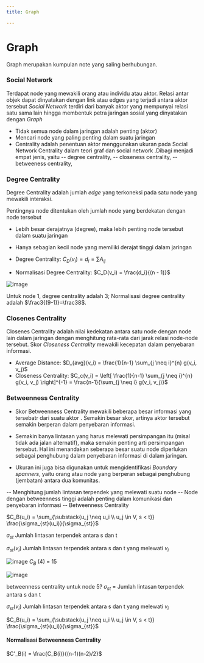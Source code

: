 ```yaml
---
title: Graph

---
```


# Graph
 Graph merupakan kumpulan note yang saling berhubungan.
 
 ### Social Network
 Terdapat node yang mewakili  orang atau individu atau aktor. Relasi antar objek dapat dinyatakan dengan link atau edges yang terjadi antara aktor tersebut *Social Network* terdiri dari banyak aktor yang mempunyai relasi satu sama lain hingga membentuk petra jaringan sosial yang dinyatakan dengan *Graph*
 
 - Tidak semua node dalam jaringan adalah penting  (aktor)
- Mencari node yang paling penting dalam suatu jaringan
- Centrality adalah penentuan aktor menggunakan ukuran pada Social Network Centrality dalam teori graf dan social network .Dibagi menjadi empat jenis, yaitu
-- degree centrality, 
-- closeness centrality,
-- betweeness centrality,

### Degree Centrality 
Degree Centrality adalah jumlah *edge* yang terkoneksi pada satu node yang mewakili interaksi.

Pentingnya node ditentukan oleh jumlah node yang berdekatan dengan node tersebut

- Lebih besar derajatnya (degree), maka lebih penting node tersebut dalam suatu jaringan
- Hanya sebagian kecil node yang memiliki derajat tinggi dalam jaringan

- Degree Centrality: $C_D(v_i) = d_i = \sum A_{ij}$
- Normalisasi Degree Centrality: $C_D(v_i) = \frac{d_i}{(n - 1)}$

![image](https://hackmd.io/_uploads/r1UwOB_MJg.png)

Untuk  node 1, degree centrality adalah 3;
Normalisasi degree centrality adalah
$\frac3{(9-1)}=\frac38$.

### Closenes Centrality
Closenes Centrality adalah nilai kedekatan antara satu node dengan node lain dalam jaringan dengan menghitung rata-rata dari jarak relasi node-node tersebut. Skor *Closeness Centrality* mewakili kecepatan dalam penyebaran informasi.


- Average Distance: $D_{avg}(v_i) = \frac{1}{n-1} \sum_{j \neq i}^{n} g(v_i, v_j)$
- Closeness Centrality: $C_c(v_i) = \left[ \frac{1}{n-1} \sum_{j \neq i}^{n} g(v_i, v_j) \right]^{-1} = \frac{n-1}{\sum_{j \neq i} g(v_i, v_j)}$

### Betweenness Centrality
- Skor Betweenness Centrality mewakili beberapa besar informasi yang tersebatr dari suatu aktor . Semakin besar skor, artinya aktor tersebut semakin berperan dalam penyebaran informasi.

- Semakin banya lintasan yang harus melewati persimpangan itu (misal tidak ada jalan alternatif), maka semakin penting arti persimpangan tersebut. Hal ini menandakan seberapa besar suatu node diperlukan sebagai penghubung dalam penyebaran informasi di dalam jaringan.

- Ukuran ini juga bisa digunakan untuk mengidentifikasi *Boundary spanners*, yaitu orang atau node yang berperan sebagai penghubung (jembatan) antara dua komunitas.

-- Menghitung jumlah lintasan terpendek yang melewati suatu node
-- Node dengan  betweenness  tinggi  adalah penting dalam komunikasi dan penyebaran informasi
-- Betweenness Centrality

$C_B(u_i) = \sum_{\substack{u_j \neq u_i \\ u_j \in V, s < t}} \frac{\sigma_{st}(u_i)}{\sigma_{st}}$

$\sigma_{st}$ Jumlah lintasan terpendek antara  s dan t

$\sigma_{st}(v_i)$ Jumlah lintasan terpendek antara s dan t yang melewati $v_i$

![image](https://hackmd.io/_uploads/B1OS6H_fye.png)
$C_B$ (4) = 15

![image](https://hackmd.io/_uploads/HyGY6r_zJl.png)

betweenness centrality untuk node 5?
$\sigma_{st}$ = Jumlah lintasan terpendek antara  s dan t

$\sigma_{st}(v_i)$ Jumlah lintasan terpendek antara s dan t yang melewati $v_i$

$C_B(u_i) = \sum_{\substack{u_j \neq u_i \\ u_j \in V, s < t}} \frac{\sigma_{st}(u_i)}{\sigma_{st}}$

#### Normalisasi Betweenness Centrality
$C'_B(i) = \frac{C_B(i)}{(n-1)(n-2)/2}$
